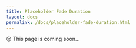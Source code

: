 ```yaml
---
title: Placeholder Fade Duration
layout: docs
permalink: /docs/placeholder-fade-duration.html
---
```


<div class = "warning">😑 This page is coming soon...</div>